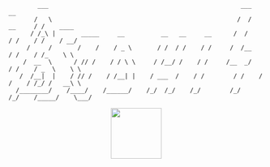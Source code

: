             ___                                                     ___              __       
           /   \                                                   /  /      __     / /    ____
          / /_\ |       _____     __          __   __     __      /  /      / /    / /    / __/
         /     /       /    /    / _ \       / /  / /    / /     /  /__    / /    / /_    \ \
        /  __  \      / // /    / / \ \     / /__/ /    / /     /__  _/   / /    / _  \    \ \
       /  /__|  |    / // /    / /__| |    / ___  /    / /        / /    / /    / /_/ /   __\ \
      /________/    /____/    /______/    /_/  /_/    /_/        /_/    /_/    /_____/    \___/




<div id="header" align="center">
  <img src="https://media.giphy.com/media/M9gbBd9nbDrOTu1Mqx/giphy.gif" width="100"/>
</div>
